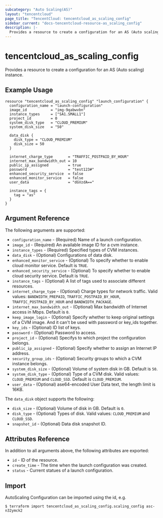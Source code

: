 ```yaml
---
subcategory: "Auto Scaling(AS)"
layout: "tencentcloud"
page_title: "TencentCloud: tencentcloud_as_scaling_config"
sidebar_current: "docs-tencentcloud-resource-as_scaling_config"
description: |-
  Provides a resource to create a configuration for an AS (Auto scaling) instance.
---
```


# tencentcloud_as_scaling_config

Provides a resource to create a configuration for an AS (Auto scaling) instance.

## Example Usage

```hcl
resource "tencentcloud_as_scaling_config" "launch_configuration" {
  configuration_name = "launch-configuration"
  image_id           = "img-9qabwvbn"
  instance_types     = ["SA1.SMALL1"]
  project_id         = 0
  system_disk_type   = "CLOUD_PREMIUM"
  system_disk_size   = "50"

  data_disk {
    disk_type = "CLOUD_PREMIUM"
    disk_size = 50
  }

  internet_charge_type       = "TRAFFIC_POSTPAID_BY_HOUR"
  internet_max_bandwidth_out = 10
  public_ip_assigned         = true
  password                   = "test123#"
  enhanced_security_service  = false
  enhanced_monitor_service   = false
  user_data                  = "dGVzdA=="

  instance_tags = {
    tag = "as"
  }
}
```

## Argument Reference

The following arguments are supported:

* `configuration_name` - (Required) Name of a launch configuration.
* `image_id` - (Required) An available image ID for a cvm instance.
* `instance_types` - (Required) Specified types of CVM instances.
* `data_disk` - (Optional) Configurations of data disk.
* `enhanced_monitor_service` - (Optional) To specify whether to enable cloud monitor service. Default is `TRUE`.
* `enhanced_security_service` - (Optional) To specify whether to enable cloud security service. Default is `TRUE`.
* `instance_tags` - (Optional) A list of tags used to associate different resources.
* `internet_charge_type` - (Optional) Charge types for network traffic. Valid values: `BANDWIDTH_PREPAID`, `TRAFFIC_POSTPAID_BY_HOUR`, `TRAFFIC_POSTPAID_BY_HOUR` and `BANDWIDTH_PACKAGE`.
* `internet_max_bandwidth_out` - (Optional) Max bandwidth of Internet access in Mbps. Default is `0`.
* `keep_image_login` - (Optional) Specify whether to keep original settings of a CVM image. And it can't be used with password or key_ids together.
* `key_ids` - (Optional) ID list of keys.
* `password` - (Optional) Password to access.
* `project_id` - (Optional) Specifys to which project the configuration belongs.
* `public_ip_assigned` - (Optional) Specify whether to assign an Internet IP address.
* `security_group_ids` - (Optional) Security groups to which a CVM instance belongs.
* `system_disk_size` - (Optional) Volume of system disk in GB. Default is `50`.
* `system_disk_type` - (Optional) Type of a CVM disk. Valid values: `CLOUD_PREMIUM` and `CLOUD_SSD`. Default is `CLOUD_PREMIUM`.
* `user_data` - (Optional) ase64-encoded User Data text, the length limit is 16KB.

The `data_disk` object supports the following:

* `disk_size` - (Optional) Volume of disk in GB. Default is `0`.
* `disk_type` - (Optional) Types of disk. Valid values: `CLOUD_PREMIUM` and `CLOUD_SSD`.
* `snapshot_id` - (Optional) Data disk snapshot ID.

## Attributes Reference

In addition to all arguments above, the following attributes are exported:

* `id` - ID of the resource.
* `create_time` - The time when the launch configuration was created.
* `status` - Current statues of a launch configuration.


## Import

AutoScaling Configuration can be imported using the id, e.g.

```
$ terraform import tencentcloud_as_scaling_config.scaling_config asc-n32ymck2
```

